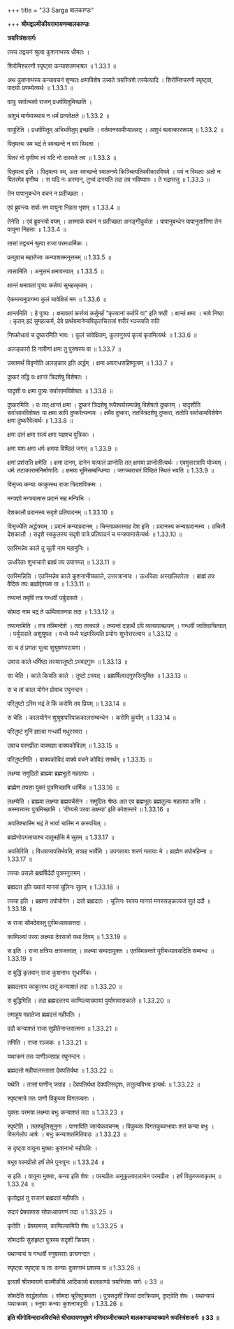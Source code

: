 +++
title = "33 Sarga बालकाण्डः"

+++
**श्रीमद्वाल्मीकीयरामायणम्बालकाण्डः**

**त्रयस्त्रिंशःसर्गः**

तस्य तद्वचनं श्रुत्वा कुशनाभस्य धीमतः ।

शिरोमिश्चरणौ स्पृष्ट्वा कन्याशतमभाषत ॥ 1.33.1 ॥

अथ कुशनाभस्य कन्यावचनं शृण्वतः क्षमाविशेष उच्यते त्रयस्त्रिंशे तस्येत्यादि । शिरोभिश्चरणौ स्पृष्ट्वा, पादयोः प्रणम्येत्यर्थः ॥ 1.33.1 ॥

वायुः सर्वात्मको राजन् प्रधर्षयितुमिच्छति ।

अशुभं मार्गमास्थाय न धर्मं प्रत्यवेक्षते ॥ 1.33.2 ॥

वायुरिति । प्रधर्षयितुम् अभिभवितुम् इच्छति । वर्तमानसामीप्याल्लट् । अशुभं बलात्काररूपम् ॥ 1.33.2 ॥

पितृमत्यः स्म भद्रं ते स्वच्छन्दे न वयं स्थिताः ।

पितरं नो वृणीष्व त्वं यदि नो दास्यते तव ॥ 1.33.3 ॥

पितृमत्य इति । पितृमत्यः स्म, अतः स्वच्छन्दे स्वातन्त्र्ये किञ्चित्पतिस्वीकारविषये । वयं न स्थिताः अतो नः पितरमेव वृणीष्व । स यदि नः अस्मान्, तुभ्यं दास्यति तदा तव भविष्यामः । ते भद्रमस्तु ॥ 1.33.3 ॥

तेन पापानुबन्धेन वचनं न प्रतीच्छता ।

एवं ब्रुवन्त्यः सर्वाः स्म वायुना निहता भृशम् ॥ 1.33.4 ॥

तेनेति । एवं ब्रुवन्त्यो वयम् । अस्माकं वचनं न प्रतीच्छता अनङ्गीकुर्वता । पापानुबन्धेन पापानुसारिणा तेन वायुना निहताः ॥ 1.33.4 ॥

तासां तद्वचनं श्रुत्वा राजा परमधार्मिकः ।

प्रत्युवाच महातेजाः कन्याशतमनुत्तमम् ॥ 1.33.5 ॥

तासामिति । अनुत्तमं क्षमावत्त्वात् ॥ 1.33.5 ॥

क्षान्तं क्षमावतां पुत्र्यः कर्तव्यं सुमहत्कृतम् ।

ऐकमत्यमुपागम्य कुलं चावेक्षितं मम ॥ 1.33.6 ॥

क्षान्तमिति । हे पुत्र्यः । क्षमावतां कर्त्तव्यं कर्तुमर्हं “कृत्यानां कर्तरि वा” इति षष्ठी । क्षान्तं क्षमा । भावे निष्ठा । कृतम् इदं सुमहत्कर्म, देवे प्रार्थयमानेप्यविकृतचित्तत्वं शरीरं भञ्जयति सति

निष्क्रोधत्वं च दुष्करमिति भावः । कुलं चावेक्षितम्, कुलानुरूपं कृत्यं कृतमित्यर्थः ॥ 1.33.6 ॥

अलङ्कारो हि नारीणां क्षमा तु पुरुषस्य वा ॥ 1.33.7 ॥

उक्तमर्थं विवृणोति अलङ्कार इति अर्द्धम् । क्षमा अपराधसहिष्णुत्वम् ॥ 1.33.7 ॥

दुष्करं तद्धि वः क्षान्तं त्रिदशेषु विशेषतः ।

यादृशी वः क्षमा पुत्र्यः सर्वासामविशेषतः ॥ 1.33.8 ॥

दुष्करमिति । वः तत् क्षान्तं क्षमा । दुष्करं त्रिदशेषु रूपैश्वर्यसम्पन्नेषु विशेषतो दुष्करम् । यादृशीति सर्वासामविशेषतः या क्षमा सापि दुष्करेत्यन्वयः । क्षमैव दुष्करा, ततस्त्रिदशेषु दुष्करा, ततोपि सर्वासामविशेषेण क्षमा दुष्करैवेत्यर्थः ॥ 1.33.8 ॥

क्षमा दानं क्षमा सत्यं क्षमा यज्ञश्च पुत्रिकाः ।

क्षमा यशः क्षमा धर्मः क्षमया विष्ठितं जगत् ॥ 1.33.9 ॥

क्षमां प्रशंसति क्षमेति । क्षमा दानम्, दानेन यत्फलं प्राप्नोति तत् क्षमया प्राप्नोतीत्यर्थः । एवमुत्तरत्रापि योज्यम् । धर्मः तटाकारामनिर्माणादिः । क्षमया भूमिसम्बन्धिन्या । जगच्चराचरं विष्ठितं स्थितं भवति ॥ 1.33.9 ॥

विसृज्य कन्याः काकुत्स्थ राजा त्रिदशविक्रमः ।

मन्त्रज्ञो मन्त्रयामास प्रदानं सह मन्त्रिभिः ।

देशकालौ प्रदानस्य सदृशे प्रतिपादनम् ॥ 1.33.10 ॥

विसृज्येति अर्द्धत्रयम् । प्रदानं कन्याप्रदानम् । चिन्ताप्रकारमाह देश इति । प्रदानस्य कन्याप्रदानस्य । उचितौ देशकालौ । सदृशे स्वकुलस्य सदृशे पात्रे प्रतिपादनं च मन्त्रयामासेत्यर्थः ॥ 1.33.10 ॥

एतस्मिन्नेव काले तु चूली नाम महामुनिः ।

ऊर्ध्वरेताः शुभाचारो ब्राह्मं तप उपागमत् ॥ 1.33.11 ॥

एतस्मिन्निति । एतस्मिन्नेव काले कुशनाभीयकाले, उत्तरत्रान्वयः । ऊर्ध्वरेताः अस्खलितरेताः । ब्राह्मं तपः वैदिकं तपः ब्रह्मोद्देश्यकं वा ॥ 1.33.11 ॥

तप्यन्तं तमृषिं तत्र गन्धर्वी पर्युपासते ।

सोमदा नाम भद्रं ते ऊर्मिलातनया तदा ॥ 1.33.12 ॥

तप्यन्तमिति । तत्र तस्मिन्देशे । तदा तत्काले । तप्यन्तं दाहार्थे ऽपि व्यत्ययाच्छ्यन् । गन्धर्वी जातिवाचित्वात् । पर्युपासते अशुश्रूषत । मध्ये मध्ये भद्रमस्त्विति प्रयोगः शुभोत्तरत्वाय ॥ 1.33.12 ॥

सा च तं प्रणता भूत्वा शुश्रूषणपरायणा ।

उवास काले धर्मिष्ठा तस्यास्तुष्टो ऽभवद्गुरुः ॥ 1.33.13 ॥

सा चेति । काले कियति काले । तुष्टो ऽभवत् । ब्रह्मर्षित्वाद्गुरुरित्युक्तिः ॥ 1.33.13 ॥

स च तां काल योगेन प्रोवाच रघुनन्दन ।

परितुष्टो ऽस्मि भद्रं ते किं करोमि तव प्रियम् ॥ 1.33.14 ॥

स चेति । कालयोगेन शुश्रूषापरिपाककालसम्बन्धेन । करोमि कुर्याम् ॥ 1.33.14 ॥

परितुष्टं मुनिं ज्ञात्वा गन्धर्वी मधुरस्वरा ।

उवाच परमप्रीता वाक्यज्ञा वाक्यकोविदम् ॥ 1.33.15 ॥

परितुष्टमिति । वाक्यकोविदं वाक्ये वचने कोविदं समर्थम् ॥ 1.33.15 ॥

लक्ष्म्या समुदितो ब्राह्म्या ब्रह्मभूतो महातपाः ।

ब्राह्मेण तपसा युक्तं पुत्रमिच्छामि धार्मिक ॥ 1.33.16 ॥

लक्ष्म्येति । ब्राह्म्या लक्ष्म्या ब्रह्मवर्चसेन । समुदितः श्रेष्ठः अत एव ब्रह्मभूतः ब्रह्मतुल्यः महातपा असि । अस्मात्त्वत्तः पुत्रमिच्छामि । ‘दीप्यसे परया लक्ष्म्या’ इति कोशान्तरे ॥ 1.33.16 ॥

अपतिश्चास्मि भद्रं ते भार्या चास्मि न कस्यचित् ।

ब्राह्मेणोपगतायाश्च दातुमर्हसि मे सुतम् ॥ 1.33.17 ॥

अपतिरिति । विधवाप्यपतिर्भवति, तत्राह भार्येति । उपगतायाः शरणं गतायाः मे । ब्राह्मेण तपोमहिम्ना ॥ 1.33.17 ॥

तस्याः प्रसन्नो ब्रह्मर्षिर्ददौ पुत्रमनुत्तमम् ।

ब्रह्मदत्त इति ख्यातं मानसं चूलिनः सुतम् ॥ 1.33.18 ॥

तस्या इति । ब्रह्मणा तपोयोगेन । दत्तो ब्रह्मदत्तः । चूलिनः स्वस्य मानसं मनस्सङ्कल्पजं सुतं ददौ ॥ 1.33.18 ॥

स राजा सौमदेयस्तु पुरीमध्यावसत्तदा ।

काम्पिल्यां परया लक्ष्म्या देवराजो यथा दिवम् ॥ 1.33.19 ॥

स इति । राजा क्षत्रियः क्षत्रजत्वात् । लक्ष्म्या सम्पदायुक्तः । एतस्मिन्नन्तरे पुरीमध्यावसदिति सम्बन्धः ॥ 1.33.19 ॥

स बुद्धिं कृतवान् राजा कुशनाभः सुधार्मिकः ।

ब्रह्मदत्ताय काकुत्स्थ दातुं कन्याशतं तदा ॥ 1.33.20 ॥

स बुद्धिमिति । तदा ब्रह्मदत्तस्य काम्पिल्याख्यायां पुर्यामावासकाले ॥ 1.33.20 ॥

तमाहूय महातेजा ब्रह्मदत्तं महीपतिः ।

ददौ कन्याशतं राजा सुप्रीतेनान्तरात्मना ॥ 1.33.21 ॥

तमिति । राजा रञ्जकः ॥ 1.33.21 ॥

यथाक्रमं ततः पाणीञ्जग्राह रघुनन्दन ।

ब्रह्मदत्तो महीपालस्तासां देवपतिर्यथा ॥ 1.33.22 ॥

यथेति । तासां पाणीन् जग्राह । देवपतिर्यथा देवपतिसदृशः, तत्तुल्यविभव इत्यर्थः ॥ 1.33.22 ॥

स्पृष्टमात्रे ततः पाणौ विकुब्जा विगतज्वराः ।

युक्ताः परमया लक्ष्म्या बभुः कन्याशतं तदा ॥ 1.33.23 ॥

स्पृष्टेति । ततश्चूलिसूनुना । पाणाविति जात्येकवचनम् । विकुब्जाः विगतकुब्जभावाः शतं कन्या बभुः । विसर्गलोप आर्षः । बभुः कन्याशतमितिपाठः ॥ 1.33.23 ॥

स दृष्ट्वा वायुना मुक्ताः कुशनाभो महीपतिः ।

बभूव परमप्रीतो हर्षं लेभे पुनःपुनः ॥ 1.33.24 ॥

स इति । वायुना मुक्ताः, कन्या इति शेषः । परमप्रीतः अनुकूलवरलाभेन परमप्रीतः । हर्षं विकुब्जत्वकृतम् ॥ 1.33.24 ॥

कृतोद्वाहं तु राजानं ब्रह्मदत्तं महीपतिः ।

सदारं प्रेषयामास सोपाध्यायगणं तदा ॥ 1.33.25 ॥

कृतेति । प्रेषयामास, काम्पिल्यामिति शेषः ॥ 1.33.25 ॥

सोमदापि सुसंहृष्टा पुत्रस्य सदृशीं क्रियाम् ।

यथान्यायं च गन्धर्वी स्नुषास्ताः प्रत्यनन्दत ।

स्पृष्ट्वा स्पृष्ट्वा च ताः कन्याः कुशनाभं प्रशस्य च ॥ 1.33.26 ॥

इत्यार्षे श्रीरामायणे वाल्मीकीये आदिकाव्ये बालकाण्डे त्रयस्त्रिंशः सर्गः ॥ 33 ॥

सोमदेति सार्द्धश्लोकः । सोमदा चूलिपुत्रमाता । पुत्रसदृशीं क्रियां दारक्रियाम्, दृष्ट्वेति शेषः । यथान्यायं यथाक्रमम् । स्नुषाः कन्याः कुशनाभपुत्रीः ॥ 1.33.26 ॥

**इति श्रीगोविन्दराजविरचिते श्रीरामायणभूषणे मणिमञ्जीराख्याने बालकाण्डव्याख्याने त्रयस्त्रिंशःसर्गः ॥ 33 ॥**
